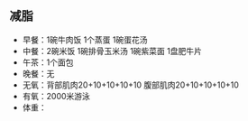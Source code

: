 ## 减脂 ##
* 早餐：1碗牛肉饭 1个蒸蛋 1碗蛋花汤
* 中餐：2碗米饭 1碗排骨玉米汤 1碗紫菜面 1盘肥牛片
* 午茶：1个面包
* 晚餐：无
* 无氧：背部肌肉20+10+10+10+10 腹部肌肉20+10+10+10+10
* 有氧：2000米游泳
* 体重：

